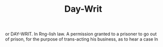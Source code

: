 ---
title: Day-Writ
letter: D
permalink: "/definitions/bld-day-writ.html"
body: or DAY-WRIT. In Rng-lish law. A permission granted to a prisoner to go out of
  prison, for the purpose of trans-acting his business, as to hear a case ln
published_at: '2018-07-07'
source: Black's Law Dictionary 2nd Ed (1910)
layout: post
---